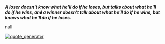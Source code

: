 _**A loser doesn't know what he'll do if he loses, but talks about what he'll do if he wins, and a winner doesn't talk about what he'll do if he wins, but knows what he'll do if he loses.**_

null

[![quote_generator](https://github.com/codertory/codertory/actions/workflows/quote_generator.yml/badge.svg)](https://github.com/codertory/codertory/actions/workflows/quote_generator.yml)
